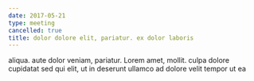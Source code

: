 ```yaml
---
date: 2017-05-21
type: meeting
cancelled: true
title: dolor dolore elit, pariatur. ex dolor laboris
---
```

aliqua. aute dolor veniam, pariatur. Lorem amet, mollit. culpa dolore cupidatat sed qui elit, ut in deserunt ullamco ad dolore velit tempor ut ea